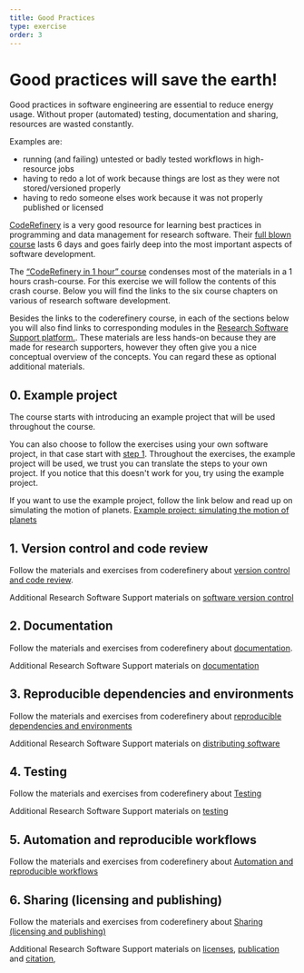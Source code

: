 ```yaml
---
title: Good Practices
type: exercise
order: 3
---
```


# Good practices will save the earth!

Good practices in software engineering are essential to reduce energy usage. Without proper (automated) testing, documentation and sharing, resources are wasted constantly. 

Examples are:
- running (and failing) untested or badly tested workflows in high-resource jobs
- having to redo a lot of work because things are lost as they were not stored/versioned properly
- having to redo someone elses work because it was not properly published or licensed

[CodeRefinery](https://coderefinery.org/) is a very good resource for learning best practices in programming and data management for research software. Their [full blown course](https://coderefinery.org/lessons/) lasts 6 days and goes fairly deep into the most important aspects of software development. 

The [“CodeRefinery in 1 hour” course](https://coderefinery.github.io/research-software-engineering/) condenses most of the materials in a 1 hours crash-course. For this exercise we will follow the contents of this crash course. Below you will find the links to the six course chapters on various of research software development. 

Besides the links to the coderefinery course, in each of the sections below you will also find links to corresponding modules in the [Research Software Support platform.](https://esciencecenter-digital-skills.github.io/research-software-support/). These materials are less hands-on because they are made for research supporters, however they often give you a nice conceptual overview of the concepts. You can regard these as optional additional materials. 

## 0. Example project

The course starts with introducing an example project that will be used throughout the course. 

You can also choose to follow the exercises using your own software project, in that case start with [step 1](#_1-version-control-and-code-review). Throughout the exercises, the example project will be used, we trust you can translate the steps to your own project. If you notice that this doesn't work for you, try using the example project.

If you want to use the example project, follow the link below and read up on simulating the motion of planets. 
[Example project: simulating the motion of planets](https://coderefinery.github.io/research-software-engineering/example/)

## 1. Version control and code review

Follow the materials and exercises from coderefinery about 
[version control and code review](https://coderefinery.github.io/research-software-engineering/version-control/).

Additional Research Software Support materials on [software version control](https://esciencecenter-digital-skills.github.io/research-software-support/modules/version-control/info)

## 2. Documentation

Follow the materials and exercises from coderefinery about [documentation](https://coderefinery.github.io/research-software-engineering/documentation/).

Additional Research Software Support materials on [documentation](https://esciencecenter-digital-skills.github.io/research-software-support/modules/documentation/info)


## 3. Reproducible dependencies and environments

Follow the materials and exercises from coderefinery about [reproducible dependencies and environments](https://coderefinery.github.io/research-software-engineering/reproducibility/)

Additional Research Software Support materials on [distributing software](https://esciencecenter-digital-skills.github.io/research-software-support/modules/distributing/info)


## 4. Testing
Follow the materials and exercises from coderefinery about [Testing](https://coderefinery.github.io/research-software-engineering/testing/)

Additional Research Software Support materials on [testing](https://esciencecenter-digital-skills.github.io/research-software-support/modules/testing/info)


## 5. Automation and reproducible workflows

Follow the materials and exercises from coderefinery about [Automation and reproducible workflows](https://coderefinery.github.io/research-software-engineering/automation/)

## 6. Sharing (licensing and publishing)

Follow the materials and exercises from coderefinery about [Sharing (licensing and publishing)](https://coderefinery.github.io/research-software-engineering/sharing/)

Additional Research Software Support materials on [licenses](https://esciencecenter-digital-skills.github.io/research-software-support/modules/licenses/info), [publication](https://esciencecenter-digital-skills.github.io/research-software-support/modules/publication/info) and [citation](https://esciencecenter-digital-skills.github.io/research-software-support/modules/citation/info), 
